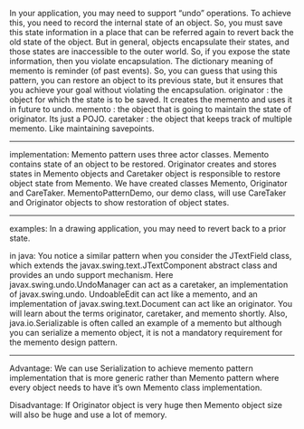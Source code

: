 In your application, you may need to support “undo” operations. To achieve this, you
need to record the internal state of an object. So, you must save this state information in
a place that can be referred again to revert back the old state of the object. But in general,
objects encapsulate their states, and those states are inaccessible to the outer world.
So, if you expose the state information, then you violate encapsulation.
The dictionary meaning of memento is reminder (of past events). So, you can guess
that using this pattern, you can restore an object to its previous state, but it ensures that
you achieve your goal without violating the encapsulation.
originator : the object for which the state is to be saved. It creates the memento and uses it in future to undo.
memento : the object that is going to maintain the state of originator. Its just a POJO.
caretaker : the object that keeps track of multiple memento. Like maintaining savepoints.
*****************
implementation:
Memento pattern uses three actor classes. Memento contains state of an object to be restored. 
Originator creates and stores states in Memento objects and Caretaker object is responsible to restore object 
state from Memento. We have created classes Memento, Originator and CareTaker.
MementoPatternDemo, our demo class, will use CareTaker and Originator objects to show restoration of object states.
*****************
examples:
In a drawing application, you may need to revert back to a prior state.

in java:
You notice a similar pattern when you consider the JTextField class, which
extends the javax.swing.text.JTextComponent abstract class and provides an undo
support mechanism. Here javax.swing.undo.UndoManager can act as a caretaker,
an implementation of javax.swing.undo. UndoableEdit can act like a memento,
and an implementation of javax.swing.text.Document can act like an originator.
You will learn about the terms originator, caretaker, and memento shortly. Also,
java.io.Serializable is often called an example of a memento but although you can
serialize a memento object, it is not a mandatory requirement for the memento
design pattern.
******************
Advantage:
We can use Serialization to achieve memento pattern implementation that is more generic rather than Memento 
pattern where every object needs to have it’s own Memento class implementation.

Disadvantage:
If Originator object is very huge then Memento object size will also be huge and use a lot of memory.